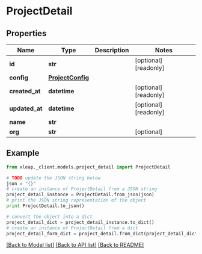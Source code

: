 # ProjectDetail


## Properties

Name | Type | Description | Notes
------------ | ------------- | ------------- | -------------
**id** | **str** |  | [optional] [readonly] 
**config** | [**ProjectConfig**](ProjectConfig.md) |  | 
**created_at** | **datetime** |  | [optional] [readonly] 
**updated_at** | **datetime** |  | [optional] [readonly] 
**name** | **str** |  | 
**org** | **str** |  | [optional] 

## Example

```python
from xleap._client.models.project_detail import ProjectDetail

# TODO update the JSON string below
json = "{}"
# create an instance of ProjectDetail from a JSON string
project_detail_instance = ProjectDetail.from_json(json)
# print the JSON string representation of the object
print ProjectDetail.to_json()

# convert the object into a dict
project_detail_dict = project_detail_instance.to_dict()
# create an instance of ProjectDetail from a dict
project_detail_form_dict = project_detail.from_dict(project_detail_dict)
```
[[Back to Model list]](../README.md#documentation-for-models) [[Back to API list]](../README.md#documentation-for-api-endpoints) [[Back to README]](../README.md)


